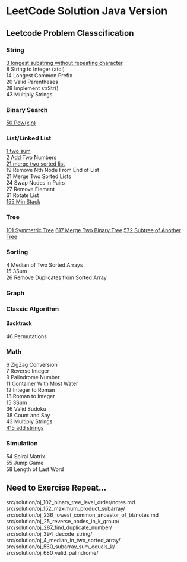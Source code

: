 # LeetCode Solution Java Version 

## Leetcode Problem Classcification

### String  
[3 longest substring without repeating character](src/solution/oj_3_longest_substring_without_repeating_char)  
8 String to Integer (atoi)    
14 Longest Common Prefix  
20 Valid Parentheses  
28 Implement strStr()  
43 Multiply Strings  


### Binary Search
[50 Pow(x,n)](src/solution/oj_50_pow_x_n)

### List/Linked List
[1 two sum](src/solution/lc_1_twosum)  
[2 Add Two Numbers](src/solution/lc_2_add_two_num)    
[21 merge two sorted list](src/solution/lc_21_merge_two_sorted_list)    
19 Remove Nth Node From End of List  
21 Merge Two Sorted Lists  
24 Swap Nodes in Pairs  
27 Remove Element  
61 Rotate List   
[155 Min Stack](src/solution/oj_155_min_stack)  

### Tree
[101 Symmetric Tree](src/solution/oj_101_symmetric_tree)
[617 Merge Two Binary Tree](src/solution/oj_617_merge_two_binary_tree)
[572 Subtree of Another Tree](src/solution/oj_572_subtree_of_another_tree)  

### Sorting
4 Median of Two Sorted Arrays  
15 3Sum  
26 Remove Duplicates from Sorted Array  


### Graph

### Classic Algorithm
#### Backtrack
46 Permutations  


### Math
6 ZigZag Conversion  
7 Reverse Integer  
9 Palindrome Number  
11 Container With Most Water  
12 Integer to Roman  
13 Roman to Integer  
15 3Sum  
36 Valid Sudoku  
38 Count and Say  
43 Multiply Strings  
[415 add strings](src/solution/oj_415_add_strings)

### Simulation
54 Spiral Matrix  
55 Jump Game  
58 Length of Last Word  

## Need to Exercise Repeat...  

src/solution/oj_102_binary_tree_level_order/notes.md
src/solution/oj_152_maximum_product_subarray/
src/solution/oj_236_lowest_common_ancestor_of_bt/notes.md
src/solution/oj_25_reverse_nodes_in_k_group/
src/solution/oj_287_find_duplicate_number/
src/solution/oj_394_decode_string/
src/solution/oj_4_median_in_two_sorted_array/
src/solution/oj_560_subarray_sum_equals_k/
src/solution/oj_680_valid_palindrome/
